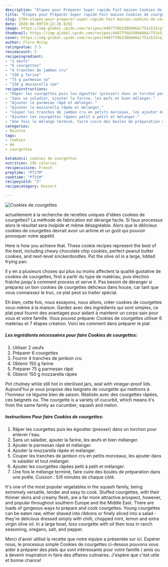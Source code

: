 ```yaml
---
description: "Étapes pour Préparer Super rapide Fait maison Cookies de courgettes"
title: "Étapes pour Préparer Super rapide Fait maison Cookies de courgettes"
slug: 2704-etapes-pour-preparer-super-rapide-fait-maison-cookies-de-courgettes
date: 2020-06-09T19:22:28.029Z
image: https://img-global.cpcdn.com/recipes/44077f6b338bb06d/751x532cq70/cookies-de-courgettes-photo-principale-de-la-recette.jpg
thumbnail: https://img-global.cpcdn.com/recipes/44077f6b338bb06d/751x532cq70/cookies-de-courgettes-photo-principale-de-la-recette.jpg
cover: https://img-global.cpcdn.com/recipes/44077f6b338bb06d/751x532cq70/cookies-de-courgettes-photo-principale-de-la-recette.jpg
author: Flora McCoy
ratingvalue: 3.5
reviewcount: 5
recipeingredient:
- "2 oeufs"
- "6 courgettes"
- "4 tranches de jambon cru"
- "150 g farine"
- "75 g parmesan rp"
- "150 g mozzarella rpe"
recipeinstructions:
- "Râper les courgettes puis les égoutter (presser) dans un torchon pour enlever l&#39;eau."
- "Sans un saladier, ajouter la farine, les œufs et bien mélanger."
- "Ajouter le parmesan râpé et mélanger."
- "Ajouter la mozzarella râpée et mélanger."
- "Couper les tranches de jambon cru en petits morceaux, les ajouter dans le saladier et tout mélanger."
- "Ajouter les courgettes râpées petit à petit et mélanger."
- "Une fois le mélange terminé, faire cuire des boules de préparation dans une poêle. Cuisson : 5/6 minutes de chaque côté."
categories:
- Recette
tags:
- cookies
- de
- courgettes

katakunci: cookies de courgettes 
nutrition: 195 calories
recipecuisine: French
preptime: "PT17M"
cooktime: "PT31M"
recipeyield: "3"
recipecategory: Dessert

---
```



![Cookies de courgettes](https://img-global.cpcdn.com/recipes/44077f6b338bb06d/751x532cq70/cookies-de-courgettes-photo-principale-de-la-recette.jpg)

actuellement à la recherche de recettes uniques d'idées cookies de courgettes? La méthode de fabrication est dérange facile. Si faux processus alors le résultat sera insipide et même désagréable. Alors que le délicieux cookies de courgettes devrait avoir un arôme et un goût qui pouvoir provoquer notre appétit.

Here is how you achieve that. These cookie recipes represent the best of the best, including chewy chocolate chip cookies, perfect peanut butter cookies, and next-level snickerdoodles. Put the olive oil in a large, lidded frying pan.

Il y en a plusieurs choses qui plus ou moins affectent la qualité gustative de cookies de courgettes, first à partir du type de matériau, puis élection fraîche jusqu'à comment process et serve it. Pas besoin de déranger si préparez un bon cookies de courgettes délicieux dans house, car tant que vous connaissez le truc, ce plat peut so traiter spécial.


Eh bien, cette fois, nous essayons, nous allons, créer cookies de courgettes vous-même à la maison. Gardez avec des ingrédients qui sont simples, ce plat peut fournir des avantages pour aidant à maintenir un corps sain pour vous et votre famille. Vous pouvez préparer Cookies de courgettes utiliser 6 matériau et 7 étapes création. Voici les comment dans préparer le plat.

<!--inarticleads1-->

##### Les ingrédients nécessaires pour faire Cookies de courgettes:

1. Utiliser 2 oeufs
1. Préparer 6 courgettes
1. Fournir 4 tranches de jambon cru
1. Obtenir 150 g farine
1. Préparer 75 g parmesan râpé
1. Obtenir 150 g mozzarella râpée


Pot chutney while still hot in sterilised jars, seal with vinegar-proof lids. Aujourd&#39;hui je vous propose des beignets de courgette qui mettrons à l&#39;honneur ce légume bien de saison. Réalisés avec des courgettes râpées, ces beignets ou. The courgette is a variety of cucurbit, which means it&#39;s from the same family as cucumber, squash and melon. 

<!--inarticleads2-->

##### Instructions Pour faire Cookies de courgettes:

1. Râper les courgettes puis les égoutter (presser) dans un torchon pour enlever l&#39;eau.
1. Sans un saladier, ajouter la farine, les œufs et bien mélanger.
1. Ajouter le parmesan râpé et mélanger.
1. Ajouter la mozzarella râpée et mélanger.
1. Couper les tranches de jambon cru en petits morceaux, les ajouter dans le saladier et tout mélanger.
1. Ajouter les courgettes râpées petit à petit et mélanger.
1. Une fois le mélange terminé, faire cuire des boules de préparation dans une poêle. Cuisson : 5/6 minutes de chaque côté.


It&#39;s one of the most popular vegetables in the squash family, being extremely versatile, tender and easy to cook. Stuffed courgettes, with their thinner skins and creamy flesh, are a far more attractive prospect, however, and popular throughout southern Europe and the Middle East. There are loads of gorgeous ways to prepare and cook courgettes. Young courgettes can be eaten raw, either shaved into ribbons or finely sliced into a salad - they&#39;re delicious dressed simply with chilli, chopped mint, lemon and extra virgin olive oil. In a large bowl, toss courgette with oil then toss in ranch seasoning, oregano, salt, and pepper. 


Merci d'avoir utilisé la recette que notre équipe a présentée sur ici. Espérer nous, le processus simple Cookies de courgettes ci-dessus pouvons vous aider à préparer des plats qui sont intéressants pour votre famille / amis ou à devenir inspiration in faire des affaires culinaires. J'espère que c'est utile et bonne chance!
